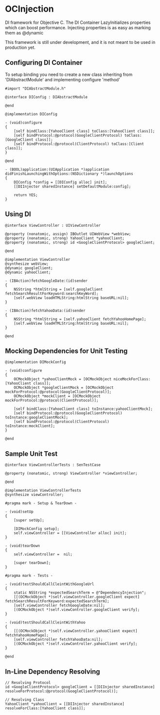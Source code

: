 OCInjection
==========

DI framework for Objective C.
The DI Container LazyInitializes properties which can boost performance.
Injecting properties is as easy as marking them as @dynamic

This framework is still under development, and it is not meant to be used in production yet.

Configuring DI Container
----------
To setup binding you need to create a new class inheriting from 'DIAbstractModule' and implementing configure 'method'
```
#import "DIAbstractModule.h"

@interface DIConfig : DIAbstractModule

@end
```
```
@implementation DIConfig

- (void)configure
{
	[self bindClass:[YahooClient class] toClass:[YahooClient class]];
	[self bindProtocol:@protocol(GoogleClientProtocol) toClass:[GoogleClient class]];
	[self bindProtocol:@protocol(ClientProtocol) toClass:[Client class]];
}

@end
```
```
- (BOOL)application:(UIApplication *)application didFinishLaunchingWithOptions:(NSDictionary *)launchOptions
{
	DIConfig *config = [[DIConfig alloc] init];
	[[DIInjector sharedInstance] setDefaultModule:config];
	
    return YES;
}
```
Using DI
----------
```
@interface ViewController : UIViewController

@property (nonatomic, assign) IBOutlet UIWebView *webView;
@property (nonatomic, strong) YahooClient *yahooClient;
@property (nonatomic, strong) id <GoogleClientProtocol> googleClient;

@end
```
```
@implementation ViewController
@synthesize webView;
@dynamic googleClient;
@dynamic yahooClient;

- (IBAction)fetchGoogleDate:(id)sender
{
	NSString *htmlString = [self.googleClient fetchSearchResultForKeyword:searchKeyWord];
	[self.webView loadHTMLString:htmlString baseURL:nil];
}

- (IBAction)fetchYahooData:(id)sender
{
	NSString *htmlString = [self.yahooClient fetchYahooHomePage];
	[self.webView loadHTMLString:htmlString baseURL:nil];
}

@end
```

Mocking Dependencies for Unit Testing
----------
```
@implementation DIMockConfig

- (void)configure
{
	OCMockObject *yahooClientMock = [OCMockObject niceMockForClass:[YahooClient class]];
	OCMockObject *googleClientMock = [OCMockObject mockForProtocol:@protocol(GoogleClientProtocol)];
	OCMockObject *mockClient = [OCMockObject mockForProtocol:@protocol(ClientProtocol)];
	
	[self bindClass:[YahooClient class] toInstance:yahooClientMock];
	[self bindProtocol:@protocol(GoogleClientProtocol) toInstance:googleClientMock];
	[self bindProtocol:@protocol(ClientProtocol) toInstance:mockClient];
}

@end
```
Sample Unit Test
----------
```
@interface ViewControllerTests : SenTestCase

@property (nonatomic, strong) ViewController *viewController;

@end
```
```
@implementation ViewControllerTests
@synthesize viewController;

#pragma mark - Setup & TearDown -

- (void)setUp
{
    [super setUp];
    
	[DIMockConfig setup];
    self.viewController = [[ViewController alloc] init];
}

- (void)tearDown
{
    self.viewController =  nil;
    
    [super tearDown];
}

#pragma mark - Tests -

- (void)testShouldCallCleintWithGoogleUrl
{
	static NSString *expectedSearchTerm = @"DependencyInjection";
	[[(OCMockObject *)self.viewController.googleClient expect] fetchSearchResultForKeyword:expectedSearchTerm];
	[self.viewController fetchGoogleDate:nil];
	[(OCMockObject *)self.viewController.googleClient verify];
}

- (void)testShouldCallCleintWithYahoo
{
	[[(OCMockObject *)self.viewController.yahooClient expect] fetchYahooHomePage];
	[self.viewController fetchYahooData:nil];
	[(OCMockObject *)self.viewController.yahooClient verify];
}

@end
```
In-Line Dependency Resolving
----------
```
// Resolving Protocol
id <GoogleClientProtocol> googleClient = [[DIInjector sharedInstance] resolveForProtocol:@protocol(GoogleClientProtocol)];

// Resolving Class
YahooClient *yahooClient = [[DIInjector sharedInstance] resolveForClass:[YahooClient class]];
```
